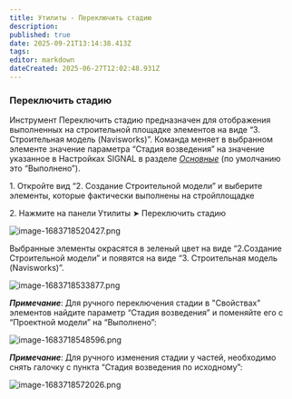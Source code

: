 ```yaml
---
title: Утилиты - Переключить стадию
description: 
published: true
date: 2025-09-21T13:14:38.413Z
tags: 
editor: markdown
dateCreated: 2025-06-27T12:02:48.931Z
---
```


### **Переключить стадию**

Инструмент Переключить стадию предназначен для отображения выполненных на строительной площадке элементов на виде “3. Строительная модель (Navisworks)”. Команда меняет в выбранном элементе значение параметра “Стадия возведения” на значение указанное в Настройках SIGNAL в разделе [_Основные_](https://youneedawiki.com/app/page/1VZKa5VY-eaElXKzpwmKikcohhV8KuNG6iiBaAzT5Lc4) (по умолчанию это “Выполнено”).

1\. Откройте вид “2. Создание Строительной модели” и выберите элементы, которые фактически выполнены на стройплощадке

2\. Нажмите на панели Утилиты ➤ Переключить стадию

![image-1683718520427.png](https://lh7-rt.googleusercontent.com/docsz/AD_4nXftn7QuDe-FoIBI0uoSUrmM-RS7QnccykQS5llYnvlTf-LB2b26WRhBAsYvlYBFOvmYrdVdOLCgX0EKf-n02tc1_5reO99NhABNJCdeOzWDey7DFem8jlArdSBCztl2iM2ZrBSRB-aI_Kra0-kG9Q?key=wAhQR5dq-yA1zW_QmvLuhw)

Выбранные элементы окрасятся в зеленый цвет на виде “2.Создание Строительной модели” и появятся на виде “3. Строительная модель (Navisworks)”.

![image-1683718533877.png](https://lh7-rt.googleusercontent.com/docsz/AD_4nXeorRyID_-wc5bnbZEhng0c_eUonPRVcFcFcnK9SR8GYEJOV_z_C4gX4fk5SYX_rzmY_NHq61vMUZT2tIcdiWR-6mE11UmXQ-_m04WudvFkjXo2MaGiJd-SHHXWK1bbEbvO6OXZtHVFAEXdCu5N8Q?key=wAhQR5dq-yA1zW_QmvLuhw)

***Примечание***: Для ручного переключения стадии в "Свойствах" элементов найдите параметр “Стадия возведения” и поменяйте его с “Проектной модели” на “Выполнено”:

![image-1683718548596.png](https://lh7-rt.googleusercontent.com/docsz/AD_4nXc20qFK44DNiK5ME4a6fw_vjDlR6eiuFDwL2LwUIPX-PcBny5SzlalZN48u5s43W63Xlwv0bai6Qb_QgWpy55HTKN4sy4X9yggl2IySc4EbpKQhABRx-7KYbeaMTF4st415xfUQBOfNMGZEovvvcA?key=wAhQR5dq-yA1zW_QmvLuhw)

***Примечание***: Для ручного изменения стадии у частей, необходимо снять галочку с пункта “Стадия возведения по исходному”:

![image-1683718572026.png](https://lh7-rt.googleusercontent.com/docsz/AD_4nXebq17SOkDmDEIJufZPk44EA5yMaU6O9YSIoQISz864eKGGzK-vHvtEf6P-9wNTturTWMr-XPNC5Nxr3tSwo233QJax9jk22I3eO5VjJujIlvPEthy1Y2lChM1HaMJyrBPJHnVclr-cmzjURFYS?key=wAhQR5dq-yA1zW_QmvLuhw)